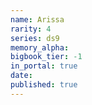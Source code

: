 ```yaml
---
name: Arissa
rarity: 4
series: ds9
memory_alpha:
bigbook_tier: -1
in_portal: true
date:
published: true
---
```



